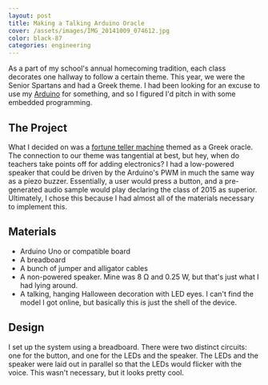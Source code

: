 ```yaml
---
layout: post
title: Making a Talking Arduino Oracle
cover: /assets/images/IMG_20141009_074612.jpg
color: black-87
categories: engineering
---
```



As a part of my school's annual homecoming tradition, each class decorates one hallway to follow a certain theme. This year, we were the Senior Spartans and had a Greek theme. I had been looking for an excuse to use my [Arduino](http://www.arduino.cc/) for something, and so I figured I'd pitch in with some embedded programming.

## The Project
What I decided on was a [fortune teller machine](http://en.wikipedia.org/wiki/Fortune_teller_machine) themed as a Greek oracle. The connection to our theme was tangential at best, but hey, when do teachers take points off for adding electronics? I had a low-powered speaker that could be driven by the Arduino's PWM in much the same way as a piezo buzzer. Essentially, a user would press a button, and a pre-generated audio sample would play declaring the class of 2015 as superior. Ultimately, I chose this because I had almost all of the materials necessary to implement this.

## Materials
* Arduino Uno or compatible board
* A breadboard
* A bunch of jumper and alligator cables
* A non-powered speaker. Mine was 8 &#8486; and 0.25 W, but that's just what I had lying around.
* A talking, hanging Halloween decoration with LED eyes. I can't find the model I got online, but basically this is just the shell of the device.

## Design
I set up the system using a breadboard. There were two distinct circuits: one for the button, and one for the LEDs and the speaker. The LEDs and the speaker were laid out in parallel so that the LEDs would flicker with the voice. This wasn't necessary, but it looks pretty cool.

